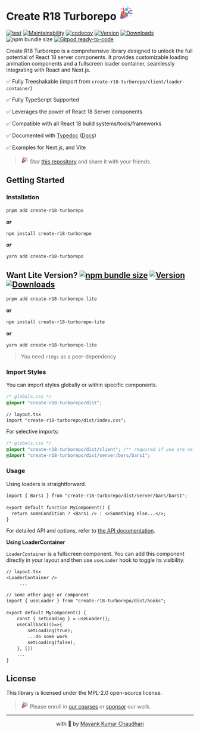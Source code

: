 # Create R18 Turborepo <img src="https://raw.githubusercontent.com/mayank1513/mayank1513/main/popper.png" style="height: 40px"/>

[![test](https://github.com/react18-tools/create-r18-turborepo/actions/workflows/test.yml/badge.svg)](https://github.com/react18-tools/create-r18-turborepo/actions/workflows/test.yml) [![Maintainability](https://api.codeclimate.com/v1/badges/aa896ec14c570f3bb274/maintainability)](https://codeclimate.com/github/react18-tools/create-r18-turborepo/maintainability) [![codecov](https://codecov.io/gh/react18-tools/create-r18-turborepo/graph/badge.svg)](https://codecov.io/gh/react18-tools/create-r18-turborepo) [![Version](https://img.shields.io/npm/v/create-r18-turborepo.svg?colorB=green)](https://www.npmjs.com/package/create-r18-turborepo) [![Downloads](https://img.jsdelivr.com/img.shields.io/npm/d18m/create-r18-turborepo.svg)](https://www.npmjs.com/package/create-r18-turborepo) ![npm bundle size](https://img.shields.io/bundlephobia/minzip/create-r18-turborepo) [![Gitpod ready-to-code](https://img.shields.io/badge/Gitpod-ready--to--code-blue?logo=gitpod)](https://gitpod.io/from-referrer/)

Create R18 Turborepo is a comprehensive library designed to unlock the full potential of React 18 server components. It provides customizable loading animation components and a fullscreen loader container, seamlessly integrating with React and Next.js.

✅ Fully Treeshakable (import from `create-r18-turborepo/client/loader-container`)

✅ Fully TypeScript Supported

✅ Leverages the power of React 18 Server components

✅ Compatible with all React 18 build systems/tools/frameworks

✅ Documented with [Typedoc](https://react18-tools.github.io/create-r18-turborepo) ([Docs](https://react18-tools.github.io/create-r18-turborepo))

✅ Examples for Next.js, and Vite

> <img src="https://raw.githubusercontent.com/mayank1513/mayank1513/main/popper.png" style="height: 20px"/> Star [this repository](https://github.com/react18-tools/create-r18-turborepo) and share it with your friends.

## Getting Started

### Installation

```bash
pnpm add create-r18-turborepo
```

**_or_**

```bash
npm install create-r18-turborepo
```

**_or_**

```bash
yarn add create-r18-turborepo
```

## Want Lite Version? [![npm bundle size](https://img.shields.io/bundlephobia/minzip/create-r18-turborepo-lite)](https://www.npmjs.com/package/create-r18-turborepo-lite) [![Version](https://img.shields.io/npm/v/create-r18-turborepo-lite.svg?colorB=green)](https://www.npmjs.com/package/create-r18-turborepo-lite) [![Downloads](https://img.jsdelivr.com/img.shields.io/npm/d18m/create-r18-turborepo-lite.svg)](https://www.npmjs.com/package/create-r18-turborepo-lite)

```bash
pnpm add create-r18-turborepo-lite
```

**or**

```bash
npm install create-r18-turborepo-lite
```

**or**

```bash
yarn add create-r18-turborepo-lite
```

> You need `r18gs` as a peer-dependency

### Import Styles

You can import styles globally or within specific components.

```css
/* globals.css */
@import "create-r18-turborepo/dist";
```

```tsx
// layout.tsx
import "create-r18-turborepo/dist/index.css";
```

For selective imports:

```css
/* globals.css */
@import "create-r18-turborepo/dist/client"; /** required if you are using LoaderContainer */
@import "create-r18-turborepo/dist/server/bars/bars1";
```

### Usage

Using loaders is straightforward.

```tsx
import { Bars1 } from "create-r18-turborepo/dist/server/bars/bars1";

export default function MyComponent() {
  return someCondition ? <Bars1 /> : <>Something else...</>;
}
```

For detailed API and options, refer to [the API documentation](https://react18-tools.github.io/create-r18-turborepo).

**Using LoaderContainer**

`LoaderContainer` is a fullscreen component. You can add this component directly in your layout and then use `useLoader` hook to toggle its visibility.

```tsx
// layout.tsx
<LoaderContainer />
	 ...
```

```tsx
// some other page or component
import { useLoader } from "create-r18-turborepo/dist/hooks";

export default MyComponent() {
	const { setLoading } = useLoader();
	useCallback(()=>{
		setLoading(true);
		...do some work
		setLoading(false);
	}, [])
	...
}
```

## License

This library is licensed under the MPL-2.0 open-source license.



> <img src="https://raw.githubusercontent.com/mayank1513/mayank1513/main/popper.png" style="height: 20px"/> Please enroll in [our courses](https://mayank-chaudhari.vercel.app/courses) or [sponsor](https://github.com/sponsors/mayank1513) our work.

<hr />

<p align="center" style="text-align:center">with 💖 by <a href="https://mayank-chaudhari.vercel.app" target="_blank">Mayank Kumar Chaudhari</a></p>
